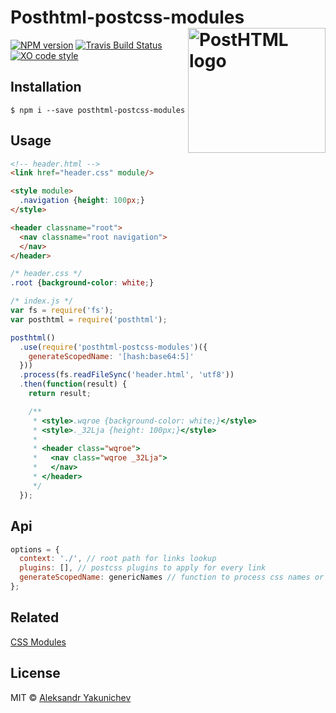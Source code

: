 # Posthtml-postcss-modules <img align="right" width="220" height="200" title="PostHTML logo" src="http://posthtml.github.io/posthtml/logo.svg">

[![NPM version](http://img.shields.io/npm/v/posthtml-postcss-modules.svg)](https://www.npmjs.org/package/posthtml-postcss-modules)
[![Travis Build Status](https://travis-ci.org/canvaskisa/posthtml-postcss-modules.svg)](https://travis-ci.org/canvaskisa/posthtml-postcss-modules)
[![XO code style](https://img.shields.io/badge/code_style-XO-5ed9c7.svg)](https://github.com/sindresorhus/xo)

## Installation
```console
$ npm i --save posthtml-postcss-modules
```

## Usage
```html
<!-- header.html -->
<link href="header.css" module/>

<style module>
  .navigation {height: 100px;}
</style>

<header classname="root">
  <nav classname="root navigation">
  </nav>
</header>
```

```css
/* header.css */
.root {background-color: white;}
```

```js
/* index.js */
var fs = require('fs');
var posthtml = require('posthtml');

posthtml()
  .use(require('posthtml-postcss-modules')({
    generateScopedName: '[hash:base64:5]'
  }))
  .process(fs.readFileSync('header.html', 'utf8'))
  .then(function(result) {
    return result; 

    /**
     * <style>.wqroe {background-color: white;}</style>
     * <style>._32Lja {height: 100px;}</style>
     *
     * <header class="wqroe">
     *   <nav class="wqroe _32Lja">
     *   </nav>
     * </header>
     */
  });
```

## Api
```js
options = {
  context: './', // root path for links lookup
  plugins: [], // postcss plugins to apply for every link
  generateScopedName: genericNames // function to process css names or string
};
```

## Related
[CSS Modules](https://github.com/css-modules/css-modules)

## License
MIT © [Aleksandr Yakunichev](https://github.com/canvaskisa)

